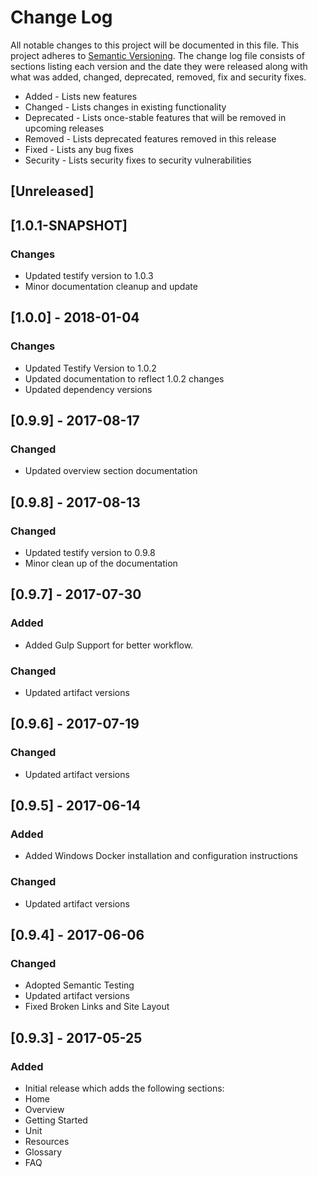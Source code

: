 # Change Log
All notable changes to this project will be documented in this file. This project
adheres to [Semantic Versioning](http://semver.org/). The change log file consists
of sections listing each version and the date they were released along with what
was added, changed, deprecated, removed, fix and security fixes.

- Added - Lists new features
- Changed - Lists changes in existing functionality
- Deprecated -  Lists once-stable features that will be removed in upcoming releases
- Removed - Lists deprecated features removed in this release
- Fixed - Lists any bug fixes
- Security - Lists security fixes to security vulnerabilities

## [Unreleased]
## [1.0.1-SNAPSHOT]
### Changes
- Updated testify version to 1.0.3
- Minor documentation cleanup and update

## [1.0.0] - 2018-01-04
### Changes
- Updated Testify Version to 1.0.2
- Updated documentation to reflect 1.0.2 changes
- Updated dependency versions

## [0.9.9] - 2017-08-17
### Changed
- Updated overview section documentation

## [0.9.8] - 2017-08-13
### Changed
- Updated testify version to 0.9.8
- Minor clean up of the documentation

## [0.9.7] - 2017-07-30
### Added
- Added Gulp Support for better workflow.

### Changed
- Updated artifact versions

## [0.9.6] - 2017-07-19
### Changed
- Updated artifact versions

## [0.9.5] - 2017-06-14
### Added
- Added Windows Docker installation and configuration instructions

### Changed
- Updated artifact versions

## [0.9.4] - 2017-06-06
### Changed
- Adopted Semantic Testing
- Updated artifact versions
- Fixed Broken Links and Site Layout

## [0.9.3] - 2017-05-25

### Added
 - Initial release which adds the following sections:
  - Home
  - Overview
  - Getting Started
  - Unit
  - Resources
  - Glossary
  - FAQ
